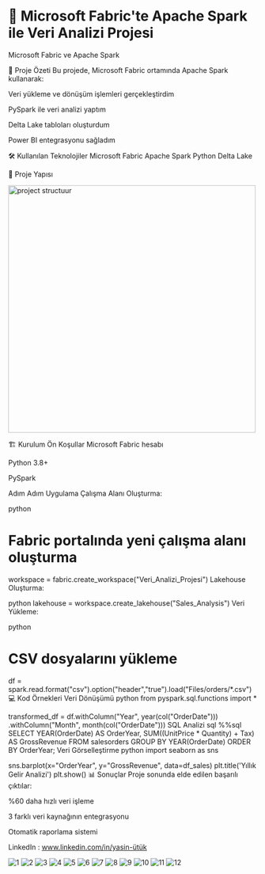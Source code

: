 # 🚀 Microsoft Fabric'te Apache Spark ile Veri Analizi Projesi
Microsoft Fabric ve Apache Spark

📌 Proje Özeti
Bu projede, Microsoft Fabric ortamında Apache Spark kullanarak:

Veri yükleme ve dönüşüm işlemleri gerçekleştirdim

PySpark ile veri analizi yaptım

Delta Lake tabloları oluşturdum

Power BI entegrasyonu sağladım

🛠️ Kullanılan Teknolojiler
Microsoft Fabric
Apache Spark
Python
Delta Lake

📂 Proje Yapısı

<img src="./images/structuur.png" alt="project structuur" width="500">


🏗️ Kurulum
Ön Koşullar
Microsoft Fabric hesabı

Python 3.8+

PySpark

Adım Adım Uygulama
Çalışma Alanı Oluşturma:

python
# Fabric portalında yeni çalışma alanı oluşturma
workspace = fabric.create_workspace("Veri_Analizi_Projesi")
Lakehouse Oluşturma:

python
lakehouse = workspace.create_lakehouse("Sales_Analysis")
Veri Yükleme:

python
# CSV dosyalarını yükleme
df = spark.read.format("csv").option("header","true").load("Files/orders/*.csv")
💻 Kod Örnekleri
Veri Dönüşümü
python
from pyspark.sql.functions import *

transformed_df = df.withColumn("Year", year(col("OrderDate"))) \
                  .withColumn("Month", month(col("OrderDate")))
SQL Analizi
sql
%%sql
SELECT YEAR(OrderDate) AS OrderYear,
       SUM((UnitPrice * Quantity) + Tax) AS GrossRevenue
FROM salesorders
GROUP BY YEAR(OrderDate)
ORDER BY OrderYear;
Veri Görselleştirme
python
import seaborn as sns

sns.barplot(x="OrderYear", y="GrossRevenue", data=df_sales)
plt.title('Yıllık Gelir Analizi')
plt.show()
📊 Sonuçlar
Proje sonunda elde edilen başarılı çıktılar:

%60 daha hızlı veri işleme

3 farklı veri kaynağının entegrasyonu

Otomatik raporlama sistemi

LinkedIn : www.linkedin.com/in/yasin-ütük

![1](./images/1.png)
![2](./images/2.png)
![3](./images/3.png)
![4](./images/4.png)
![5](./images/5.png)
![6](./images/6.png)
![7](./images/7.png)
![8](./images/8.png)
![9](./images/9.png)
![10](./images/10.png)
![11](./images/11.png)
![12](./images/12.png)